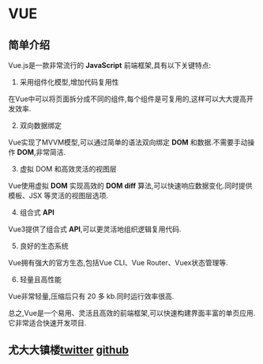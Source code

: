 # VUE

## 简单介绍

<TText>Vue.js</TText>是一款非常流行的 **JavaScript** 前端框架,具有以下关键特点:

1. 采用组件化模型,增加代码复用性

在<TText>Vue</TText>中可以将页面拆分成不同的组件,每个组件是可复用的,这样可以大大提高开发效率.

2. 双向数据绑定

<TText>Vue</TText>实现了<TText>MVVM</TText>模型,可以通过简单的语法双向绑定 **DOM** 和数据.不需要手动操作 **DOM**,非常简洁.

3. 虚拟 DOM 和高效灵活的视图层

<TText>Vue</TText>使用虚拟 **DOM** 实现高效的 **DOM diff** 算法,可以快速响应数据变化.同时提供模板、JSX 等灵活的视图层选项.

4. 组合式 **API**

<TText>Vue3</TText>提供了组合式 **API**,可以更灵活地组织逻辑复用代码.

5. 良好的生态系统

<TText>Vue</TText>拥有强大的官方生态,包括<TText>Vue CLI</TText>、<TText>Vue Router</TText>、<TText>Vuex</TText>状态管理等.

6. 轻量且高性能

<TText>Vue</TText>非常轻量,压缩后只有 20 多 kb.同时运行效率很高.

总之,<TText>Vue</TText>是一个易用、灵活且高效的前端框架,可以快速构建界面丰富的单页应用.它非常适合快速开发项目.

## <TText type="danger">尤大大镇楼</TText>[twitter](https://twitter.com/youyuxi) [github](https://github.com/yyx990803)
